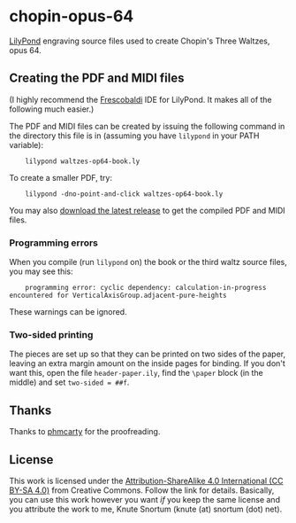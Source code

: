 # chopin-opus-64
[LilyPond](https://lilypond.org/) engraving source files used to create Chopin's Three Waltzes, opus 64.

## Creating the PDF and MIDI files
(I highly recommend the [Frescobaldi](https://www.frescobaldi.org/) IDE for LilyPond.  It makes all of the following much easier.)

The PDF and MIDI files can be created by issuing the following command in the directory this file is in (assuming you have `lilypond` in your PATH variable):

        lilypond waltzes-op64-book.ly

To create a smaller PDF, try:

        lilypond -dno-point-and-click waltzes-op64-book.ly

You may also [download the latest release](https://github.com/ksnortum/chopin-opus-64/releases/latest) to get the compiled PDF and MIDI files.

### Programming errors
When you compile (run `lilypond` on) the book or the third waltz source files, you may see this:

        programming error: cyclic dependency: calculation-in-progress encountered for VerticalAxisGroup.adjacent-pure-heights

These warnings can be ignored.

### Two-sided printing
The pieces are set up so that they can be printed on two sides of the paper, leaving an extra margin amount on the inside pages for binding.  If you don't want this, open the file `header-paper.ily`,
find the `\paper` block (in the middle) and set `two-sided = ##f`.

## Thanks
Thanks to [phmcarty](https://github.com/phmccarty) for the proofreading.

## License
This work is licensed under the [Attribution-ShareAlike 4.0 International (CC BY-SA 4.0)](https://creativecommons.org/licenses/by-sa/4.0/) from Creative Commons.  Follow the link for details.  Basically, you can use this work however you want *if* you keep the same license and you attribute the work to me, Knute Snortum (knute (at) snortum (dot) net).

